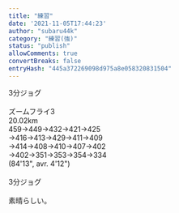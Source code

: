 ```yaml
---
title: "練習"
date: '2021-11-05T17:44:23'
author: "subaru44k"
category: "練習(強)"
status: "publish"
allowComments: true
convertBreaks: false
entryHash: "445a372269098d975a8e058320831504"
---
```

3分ジョグ<br>
<br>
ズームフライ3<br>
20.02km<br>
459→449→432→421→425<br>
→416→413→429→411→409<br>
→414→408→410→407→402<br>
→402→351→353→354→334<br>
(84'13", avr. 4'12")<br>
<br>
3分ジョグ<br>
<br>
素晴らしい。
